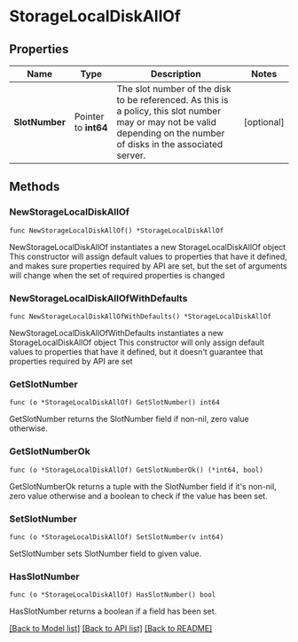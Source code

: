 # StorageLocalDiskAllOf

## Properties

Name | Type | Description | Notes
------------ | ------------- | ------------- | -------------
**SlotNumber** | Pointer to **int64** | The slot number of the disk to be referenced. As this is a policy, this slot number may or may not be valid depending on the number of disks in the associated server. | [optional] 

## Methods

### NewStorageLocalDiskAllOf

`func NewStorageLocalDiskAllOf() *StorageLocalDiskAllOf`

NewStorageLocalDiskAllOf instantiates a new StorageLocalDiskAllOf object
This constructor will assign default values to properties that have it defined,
and makes sure properties required by API are set, but the set of arguments
will change when the set of required properties is changed

### NewStorageLocalDiskAllOfWithDefaults

`func NewStorageLocalDiskAllOfWithDefaults() *StorageLocalDiskAllOf`

NewStorageLocalDiskAllOfWithDefaults instantiates a new StorageLocalDiskAllOf object
This constructor will only assign default values to properties that have it defined,
but it doesn't guarantee that properties required by API are set

### GetSlotNumber

`func (o *StorageLocalDiskAllOf) GetSlotNumber() int64`

GetSlotNumber returns the SlotNumber field if non-nil, zero value otherwise.

### GetSlotNumberOk

`func (o *StorageLocalDiskAllOf) GetSlotNumberOk() (*int64, bool)`

GetSlotNumberOk returns a tuple with the SlotNumber field if it's non-nil, zero value otherwise
and a boolean to check if the value has been set.

### SetSlotNumber

`func (o *StorageLocalDiskAllOf) SetSlotNumber(v int64)`

SetSlotNumber sets SlotNumber field to given value.

### HasSlotNumber

`func (o *StorageLocalDiskAllOf) HasSlotNumber() bool`

HasSlotNumber returns a boolean if a field has been set.


[[Back to Model list]](../README.md#documentation-for-models) [[Back to API list]](../README.md#documentation-for-api-endpoints) [[Back to README]](../README.md)


